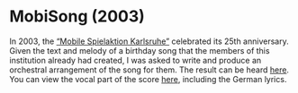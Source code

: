 # MobiSong (2003)

In 2003, the [“Mobile Spielaktion
Karlsruhe”](https://www.mobi-aktion.de) celebrated its 25th
anniversary.  Given the text and melody of a birthday song that the
members of this institution already had created, I was asked to write
and produce an orchestral arrangement of the song for them.  The
result can be heard
[here](https://soundcloud.com/soundpaint-1/mobisong).  You can view
the vocal part of the score [here](mobisong.pdf), including the German
lyrics.
